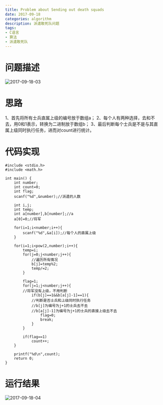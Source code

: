 ```yaml
---
title: Problem about Sending out death squads
date: 2017-09-18
categories: algorithm
description: 派遣敢死队问题
tags:
- C语言
- 算法
- 派遣敢死队
---
```


# 问题描述

![2017-09-18-03](http://ovefvi4g3.bkt.clouddn.com/2017-09-18-03-1.png)

# 思路

1、首先将所有士兵直属上级的编号放于数组a； 
2、每个人有两种选择，去和不去，用0和1表示，转换为二进制放于数组b；
3、最后判断每个士兵是不是与其直属上级同时执行任务，进而对count进行统计。 

# 代码实现

```
#include <stdio.h> 
#include <math.h> 

int main() {
	int number;
	int count=0;
	int flag;
	scanf("%d",&number);//派遣的人数 
	
	int i,j;
	int temp; 
	int a[number],b[number];//a
	a[0]=0;//将军 
	
	for(i=1;i<number;i++){
		scanf("%d",&a[i]);//每个人的直属上级 
	}
	
	for(i=1;i<pow(2,number);i++){
		temp=i;
		for(j=0;j<number;j++){
			//遍历所有情况 
			b[j]=temp%2;
			temp/=2;
		}
		
		flag=1;
		for(j=1;j<number;j++){
		//将军没有上级，不用判断
			if(b[j]==1&&b[a[j]-1]==1){
			//判断是否士兵和上级同时执行任务 
			//b[j]为编号为j+1的士兵去不去
			//b[a[j]-1]为编号为j+1的士兵的直接上级去不去
				flag=0;
				break;
			}
		}
		
		if(flag==1)
			count++;
	}
	
	printf("%d\n",count);
	return 0;
}
```

# 运行结果

![2017-09-18-04](http://ovefvi4g3.bkt.clouddn.com/2017-09-18-04-1.png)


